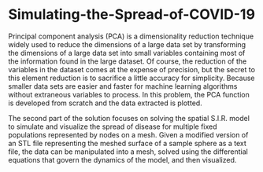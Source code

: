 # Simulating-the-Spread-of-COVID-19

Principal component analysis (PCA) is a dimensionality reduction technique widely used to reduce the dimensions of a large data set by transforming the dimensions of a large data set into small variables containing most of the information found in the large dataset. Of course, the reduction of the variables in the dataset comes at the expense of precision, but the secret to this element reduction is to sacrifice a little accuracy for simplicity. Because smaller data sets are easier and faster for machine learning algorithms without extraneous variables to process. In this problem, the PCA function is developed from scratch and the data extracted is plotted.

The second part of the solution focuses on solving the spatial S.I.R. model to simulate and visualize the spread of disease for multiple fixed populations represented by nodes on a mesh. Given a modified version of an STL file representing the meshed surface of a sample sphere as a text file, the data can be manipulated into a mesh, solved using the differential equations that govern the dynamics of the model, and then visualized.
